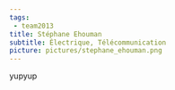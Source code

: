 ```yaml
---
tags:
 - team2013
title: Stéphane Ehouman
subtitle: Électrique, Télécommunication
picture: pictures/stephane_ehouman.png
---
```


yupyup

